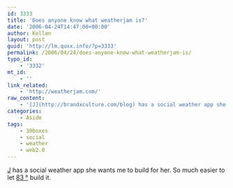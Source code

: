 ```yaml
---
id: 3333
title: 'Does anyone know what weatherjam is?'
date: '2006-04-24T14:47:00+00:00'
author: Kellan
layout: post
guid: 'http://lm.quxx.info/?p=3333'
permalink: /2006/04/24/does-anyone-know-what-weatherjam-is/
typo_id:
    - '3332'
mt_id:
    - ''
link_related:
    - 'http://weatherjam.com/'
raw_content:
    - '[J](http://brandxculture.com/blog) has a social weather app she wants me to build for her.  So much easier to let [83 &deg;](http://83degrees.com/) build it.'
categories:
    - Aside
tags:
    - 30boxes
    - social
    - weather
    - web2.0
---
```


[J](http://brandxculture.com/blog) has a social weather app she wants me to build for her. So much easier to let [83 °](http://83degrees.com/) build it.